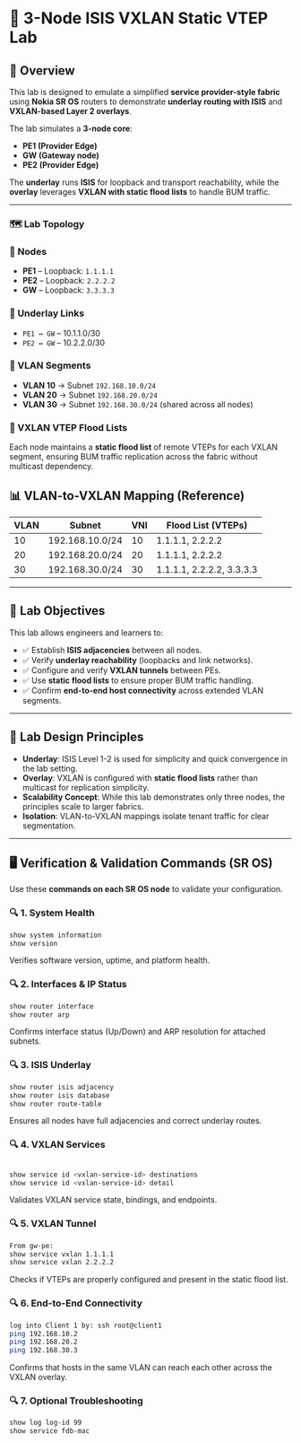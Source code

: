 # 📘 3-Node ISIS VXLAN Static VTEP Lab

## 📖 Overview
This lab is designed to emulate a simplified **service provider-style fabric** using **Nokia SR OS** routers to demonstrate **underlay routing with ISIS** and **VXLAN-based Layer 2 overlays**. 

The lab simulates a **3-node core**:
- **PE1 (Provider Edge)**
- **GW (Gateway node)**
- **PE2 (Provider Edge)**

The **underlay** runs **ISIS** for loopback and transport reachability, while the **overlay** leverages **VXLAN with static flood lists** to handle BUM traffic.

---

### 🗺️ Lab Topology

### 🔹 Nodes
- **PE1** – Loopback: `1.1.1.1`
- **PE2** – Loopback: `2.2.2.2`
- **GW** – Loopback: `3.3.3.3`

### 🔹 Underlay Links
- `PE1 ↔ GW` – 10.1.1.0/30  
- `PE2 ↔ GW` – 10.2.2.0/30  

### 🔹 VLAN Segments
- **VLAN 10** → Subnet `192.168.10.0/24`  
- **VLAN 20** → Subnet `192.168.20.0/24`  
- **VLAN 30** → Subnet `192.168.30.0/24` (shared across all nodes)  

### 🔹 VXLAN VTEP Flood Lists
Each node maintains a **static flood list** of remote VTEPs for each VXLAN segment, ensuring BUM traffic replication across the fabric without multicast dependency.

## 📊 VLAN-to-VXLAN Mapping (Reference)

| VLAN| Subnet           | VNI| Flood List (VTEPs)    |
|-----|------------------|----|-----------------------|
| 10  | 192.168.10.0/24  | 10 | 1.1.1.1, 2.2.2.2      |
| 20  | 192.168.20.0/24  | 20 | 1.1.1.1, 2.2.2.2      |
| 30  | 192.168.30.0/24  | 30 | 1.1.1.1, 2.2.2.2, 3.3.3.3 |
---

## 🎯 Lab Objectives

This lab allows engineers and learners to:
- ✅ Establish **ISIS adjacencies** between all nodes.
- ✅ Verify **underlay reachability** (loopbacks and link networks).
- ✅ Configure and verify **VXLAN tunnels** between PEs.
- ✅ Use **static flood lists** to ensure proper BUM traffic handling.
- ✅ Confirm **end-to-end host connectivity** across extended VLAN segments.

---

## 📐 Lab Design Principles

- **Underlay**: ISIS Level 1-2 is used for simplicity and quick convergence in the lab setting.
- **Overlay**: VXLAN is configured with **static flood lists** rather than multicast for replication simplicity.
- **Scalability Concept**: While this lab demonstrates only three nodes, the principles scale to larger fabrics.
- **Isolation**: VLAN-to-VXLAN mappings isolate tenant traffic for clear segmentation.

---

## 🖥️ Verification & Validation Commands (SR OS)

Use these **commands on each SR OS node** to validate your configuration.

### 🔍 1. System Health
```bash
show system information
show version
```
Verifies software version, uptime, and platform health.

### 🔍 2. Interfaces & IP Status
```bash
show router interface
show router arp
```
Confirms interface status (Up/Down) and ARP resolution for attached subnets.

### 🔍 3. ISIS Underlay
```bash
show router isis adjacency
show router isis database
show router route-table
```
Ensures all nodes have full adjacencies and correct underlay routes.

### 🔍 4. VXLAN Services
```bash

show service id <vxlan-service-id> destinations
show service id <vxlan-service-id> detail

```
Validates VXLAN service state, bindings, and endpoints.

### 🔍 5. VXLAN Tunnel 
```bash
From gw-pe:
show service vxlan 1.1.1.1
show service vxlan 2.2.2.2
```
Checks if VTEPs are properly configured and present in the static flood list.

### 🔍 6. End-to-End Connectivity
```bash
log into Client 1 by: ssh root@client1
ping 192.168.10.2 
ping 192.168.20.2 
ping 192.168.30.3 
```
Confirms that hosts in the same VLAN can reach each other across the VXLAN overlay.

### 🔍 7. Optional Troubleshooting
```bash
show log log-id 99
show service fdb-mac
```

